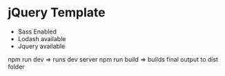 # jQuery Template

- Sass Enabled
- Lodash available
- Jquery available

npm run dev => runs dev server
npm run build => builds final output to dist folder
